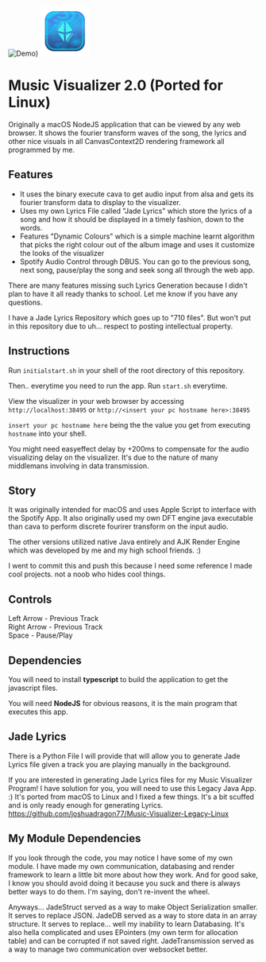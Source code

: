![Demo](https://github.com/joshuadragon77/Music-Visualizer-2.0-Linux/blob/main/Clip.gif?raw=true))
<img width=100px src="https://github.com/joshuadragon77/Music-Visualizer-2.0-Linux/blob/main/resources/icons/icon.png?raw=true">


# Music Visualizer 2.0 (Ported for Linux)

Originally a macOS NodeJS application that can be viewed by any web browser. It shows the fourier transform waves of the song, the lyrics and other nice visuals in all CanvasContext2D rendering framework all programmed by me. 

## Features

- It uses the binary execute cava to get audio input from alsa and gets its fourier transform data to display to the visualizer.
- Uses my own Lyrics File called "Jade Lyrics" which store the lyrics of a song and how it should be displayed in a timely fashion, down to the words.
- Features "Dynamic Colours" which is a simple machine learnt algorithm that picks the right colour out of the album image and uses it customize the looks of the visualizer
- Spotify Audio Control through DBUS. You can go to the previous song, next song, pause/play the song and seek song all through the web app.

There are many features missing such Lyrics Generation because I didn't plan to have it all ready thanks to school. Let me know if you have any questions. 

I have a Jade Lyrics Repository which goes up to "710 files". But won't put in this repository due to uh... respect to posting intellectual property.

## Instructions

Run `initialstart.sh` in your shell of the root directory of this repository.

Then.. everytime you need to run the app. Run `start.sh` everytime.

View the visualizer in your web browser by accessing `http://localhost:38495` or `http://<insert your pc hostname here>:38495`

`insert your pc hostname here` being the the value you get from executing `hostname` into your shell.

You might need easyeffect delay by +200ms to compensate for the audio visualizing delay on the visualizer. It's due to the nature of many middlemans involving in data transmission. 

## Story

It was originally intended for macOS and uses Apple Script to interface with the Spotify App. 
It also originally used my own DFT engine java executable than cava to perform discrete fourirer transform on the input audio. 

The other versions utilized native Java entirely and AJK Render Engine which was developed by me and my high school friends. :)

I went to commit this and push this because I need some reference I made cool projects. not a noob who hides cool things.

## Controls
Left Arrow - Previous Track <br>
Right Arrow - Previous Track <br>
Space - Pause/Play <br>

## Dependencies
You will need to install **typescript** to build the application to get the javascript files.

You will need **NodeJS** for obvious reasons, it is the main program that executes this app.


## Jade Lyrics
There is a Python File I will provide that will allow you to generate Jade Lyrics file given a track you are playing manually in the background.

If you are interested in generating Jade Lyrics files for my Music Visualizer Program! I have solution for you, you will need to use this Legacy Java App. :) It's ported from macOS to Linux and I fixed a few things. It's a bit scuffed and is only ready enough for generating Lyrics.
https://github.com/joshuadragon77/Music-Visualizer-Legacy-Linux

## My Module Dependencies

If you look through the code, you may notice I have some of my own module. I have made my own communication, databasing and render framework to learn a little bit more about how they work. And for good sake, I know you should avoid doing it because you suck and there is always better ways to do them. I'm saying, don't re-invent the wheel. 

Anyways...
JadeStruct served as a way to make Object Serialization smaller. It serves to replace JSON.
JadeDB served as a way to store data in an array structure. It serves to replace... well my inability to learn Databasing. It's also hella complicated and uses EPointers (my own term for allocation table) and can be corrupted if not saved right.
JadeTransmission served as a way to manage two communication over websocket better.

